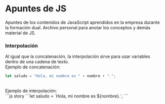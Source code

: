 # Apuntes de JS
Apuntes de los contenidos de JavaScript aprendidos en la empresa durante la formación dual. Archivo personal para anotar los conceptos y demás material de JS.<br>

### Interpolación
Al igual que la concatenación, la interpolación sirve para usar variables dentro de una cadena de texto.<br>
Ejemplo de concatenación:<br>
```js story
let saludo = "Hola, mi nombre es " + nombre + ".";
```
<br>
Ejemplo de interpolación:<br>
```js story
```let saludo = `Hola, mi nombre es ${nombre}.`;
```

